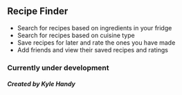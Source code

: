 ## Recipe Finder
- Search for recipes based on ingredients in your fridge
- Search for recipes based on cuisine type
- Save recipes for later and rate the ones you have made
- Add friends and view their saved recipes and ratings

### Currently under development

##### Created by Kyle Handy
